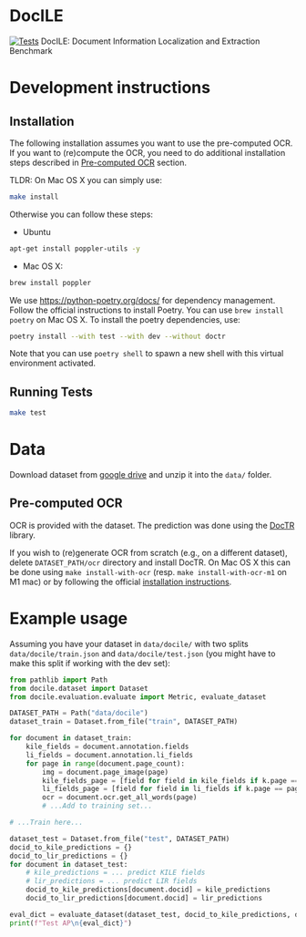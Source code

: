 # DocILE
[![Tests](https://github.com/rossumai/docile/actions/workflows/tests.yml/badge.svg?branch=main)](https://github.com/rossumai/docile/actions/workflows/tests.yml) DocILE: Document Information Localization and Extraction Benchmark

# Development instructions

## Installation

The following installation assumes you want to use the pre-computed OCR. If you want to (re)compute the OCR, you need to do additional installation steps described in [Pre-computed OCR](#pre-computed-ocr) section.

TLDR: On Mac OS X you can simply use:
```bash
make install
```

Otherwise you can follow these steps:

- Ubuntu
```bash
apt-get install poppler-utils -y
```
- Mac OS X:
```bash
brew install poppler
```

We use https://python-poetry.org/docs/ for dependency management. Follow the official instructions to install Poetry. You can use `brew install poetry` on Mac OS X. To install the poetry dependencies, use:

```bash
poetry install --with test --with dev --without doctr
```

Note that you can use `poetry shell` to spawn a new shell with this virtual environment activated.

## Running Tests

```bash
make test
```

# Data

Download dataset from [google drive](https://drive.google.com/file/d/1I4sf75dSEgnVEWE7MUZQX7BG98ivAYk6/view?usp=share_link) and unzip it into the `data/` folder.

## Pre-computed OCR

OCR is provided with the dataset. The prediction was done using the [DocTR](https://github.com/mindee/doctr) library.

If you wish to (re)generate OCR from scratch (e.g., on a different dataset), delete `DATASET_PATH/ocr` directory and install DocTR. On Mac OS X this can be done using `make install-with-ocr` (resp. `make install-with-ocr-m1` on M1 mac) or by following the official [installation instructions](https://github.com/mindee/doctr#installation).

# Example usage

Assuming you have your dataset in `data/docile/` with two splits `data/docile/train.json` and
`data/docile/test.json` (you might have to make this split if working with the dev set):

```python
from pathlib import Path
from docile.dataset import Dataset
from docile.evaluation.evaluate import Metric, evaluate_dataset

DATASET_PATH = Path("data/docile")
dataset_train = Dataset.from_file("train", DATASET_PATH)

for document in dataset_train:
    kile_fields = document.annotation.fields
    li_fields = document.annotation.li_fields
    for page in range(document.page_count):
        img = document.page_image(page)
        kile_fields_page = [field for field in kile_fields if k.page == page]
        li_fields_page = [field for field in li_fields if k.page == page]
        ocr = document.ocr.get_all_words(page)
        # ...Add to training set...

# ...Train here...

dataset_test = Dataset.from_file("test", DATASET_PATH)
docid_to_kile_predictions = {}
docid_to_lir_predictions = {}
for document in dataset_test:
    # kile_predictions = ... predict KILE fields
    # lir_predictions = ... predict LIR fields
    docid_to_kile_predictions[document.docid] = kile_predictions
    docid_to_lir_predictions[document.docid] = lir_predictions

eval_dict = evaluate_dataset(dataset_test, docid_to_kile_predictions, docid_to_lir_predictions)
print(f"Test AP\n{eval_dict}")
```
